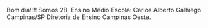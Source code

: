 Bom dia!!!!
Somos 2B, Ensino Médio
Escola: Carlos Alberto Galhiego
Campinas/SP
Diretoria de Ensino Campinas Oeste.
